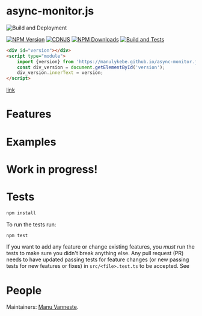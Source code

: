 # async-monitor.js

![Build and Deployment](https://github.com/manulykebe/async-monitor.js/actions/workflows/pages/pages-build-deployment/badge.svg?branch=main)

[![NPM Version][npm-image]][npm-url]
[![CDNJS][cdnjs-image]][cdnjs-url]
[![NPM Downloads][downloads-image]][downloads-url]
[![Build and Tests][ci-image]][ci-url]

```html
<div id="version"></div>
<script type="module">
	import {version} from 'https://manulykebe.github.io/async-monitor.js/dist/async-monitor.esm.js';
	const div_version = document.getElementById('version');
	div_version.innerText = version;
</script>
```
[link](https://manulykebe.github.io/async-monitor.js/src/HTML/version.html)

# Features

# Examples

# Work in progress!

# Tests

```bash
npm install
```

To run the tests run:

```bash
npm test
```

If you want to add any feature or change existing features, you _must_ run the
tests to make sure you didn't break anything else. Any pull request (PR) needs
to have updated passing tests for feature changes (or new passing tests for new
features or fixes) in `src/<file>.test.ts` to be accepted. See

# People

Maintainers: [Manu Vanneste](https://github.com/manulykebe).

[npm-image]: https://img.shields.io/npm/v/@asyncmonitorjs/tween.js.svg
[npm-url]: https://npmjs.org/package/@asyncmonitorjs/tween.js
[downloads-image]: https://img.shields.io/npm/dm/@asyncmonitorjs/tween.js.svg
[downloads-url]: https://npmjs.org/package/@asyncmonitorjs/tween.js
[ci-image]: https://github.com/manulykebe/async-monitor.js/workflows/build%20and%20tests/badge.svg?branch=main
[ci-url]: https://github.com/manulykebe/async-monitor.js/actions
[cdnjs-image]: https://img.shields.io/cdnjs/v/asyncmonitor.js.svg
[cdnjs-url]: https://cdnjs.com/libraries/asyncmonitor.js
